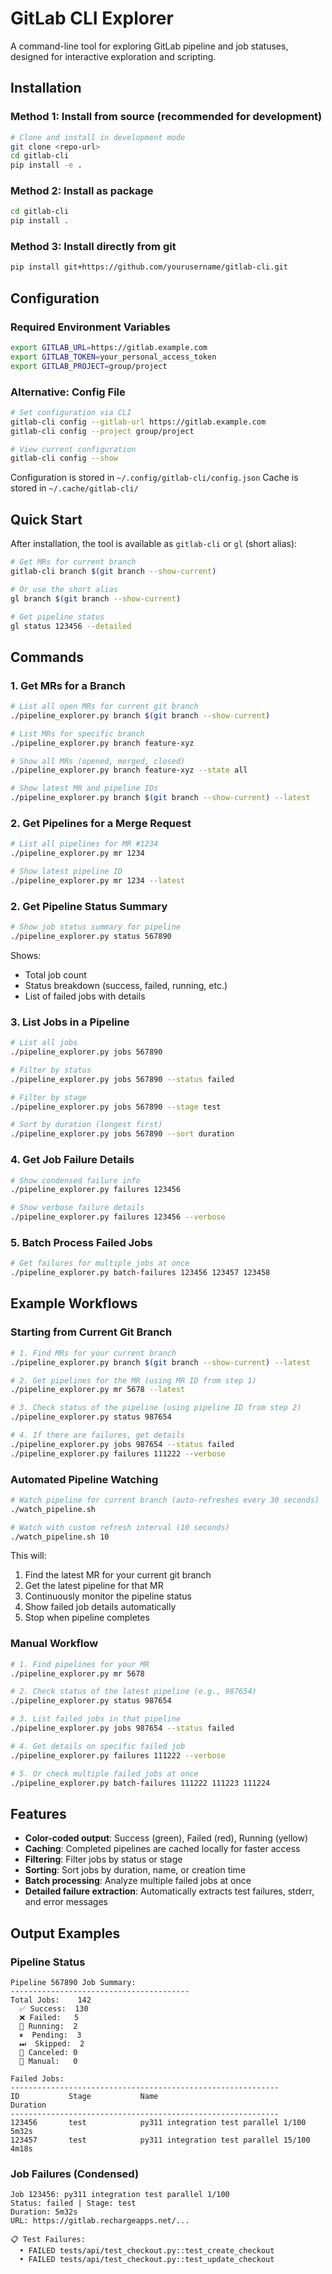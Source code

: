 # GitLab CLI Explorer

A command-line tool for exploring GitLab pipeline and job statuses, designed for interactive exploration and scripting.

## Installation

### Method 1: Install from source (recommended for development)
```bash
# Clone and install in development mode
git clone <repo-url>
cd gitlab-cli
pip install -e .
```

### Method 2: Install as package
```bash
cd gitlab-cli
pip install .
```

### Method 3: Install directly from git
```bash
pip install git+https://github.com/yourusername/gitlab-cli.git
```

## Configuration

### Required Environment Variables
```bash
export GITLAB_URL=https://gitlab.example.com
export GITLAB_TOKEN=your_personal_access_token
export GITLAB_PROJECT=group/project
```

### Alternative: Config File
```bash
# Set configuration via CLI
gitlab-cli config --gitlab-url https://gitlab.example.com
gitlab-cli config --project group/project

# View current configuration
gitlab-cli config --show
```

Configuration is stored in `~/.config/gitlab-cli/config.json`
Cache is stored in `~/.cache/gitlab-cli/`

## Quick Start

After installation, the tool is available as `gitlab-cli` or `gl` (short alias):

```bash
# Get MRs for current branch
gitlab-cli branch $(git branch --show-current)

# Or use the short alias
gl branch $(git branch --show-current)

# Get pipeline status
gl status 123456 --detailed
```

## Commands

### 1. Get MRs for a Branch

```bash
# List all open MRs for current git branch
./pipeline_explorer.py branch $(git branch --show-current)

# List MRs for specific branch
./pipeline_explorer.py branch feature-xyz

# Show all MRs (opened, merged, closed)
./pipeline_explorer.py branch feature-xyz --state all

# Show latest MR and pipeline IDs
./pipeline_explorer.py branch $(git branch --show-current) --latest
```

### 2. Get Pipelines for a Merge Request

```bash
# List all pipelines for MR #1234
./pipeline_explorer.py mr 1234

# Show latest pipeline ID
./pipeline_explorer.py mr 1234 --latest
```

### 2. Get Pipeline Status Summary

```bash
# Show job status summary for pipeline
./pipeline_explorer.py status 567890
```

Shows:
- Total job count
- Status breakdown (success, failed, running, etc.)
- List of failed jobs with details

### 3. List Jobs in a Pipeline

```bash
# List all jobs
./pipeline_explorer.py jobs 567890

# Filter by status
./pipeline_explorer.py jobs 567890 --status failed

# Filter by stage
./pipeline_explorer.py jobs 567890 --stage test

# Sort by duration (longest first)
./pipeline_explorer.py jobs 567890 --sort duration
```

### 4. Get Job Failure Details

```bash
# Show condensed failure info
./pipeline_explorer.py failures 123456

# Show verbose failure details
./pipeline_explorer.py failures 123456 --verbose
```

### 5. Batch Process Failed Jobs

```bash
# Get failures for multiple jobs at once
./pipeline_explorer.py batch-failures 123456 123457 123458
```

## Example Workflows

### Starting from Current Git Branch

```bash
# 1. Find MRs for your current branch
./pipeline_explorer.py branch $(git branch --show-current) --latest

# 2. Get pipelines for the MR (using MR ID from step 1)
./pipeline_explorer.py mr 5678 --latest

# 3. Check status of the pipeline (using pipeline ID from step 2)
./pipeline_explorer.py status 987654

# 4. If there are failures, get details
./pipeline_explorer.py jobs 987654 --status failed
./pipeline_explorer.py failures 111222 --verbose
```

### Automated Pipeline Watching

```bash
# Watch pipeline for current branch (auto-refreshes every 30 seconds)
./watch_pipeline.sh

# Watch with custom refresh interval (10 seconds)
./watch_pipeline.sh 10
```

This will:
1. Find the latest MR for your current git branch
2. Get the latest pipeline for that MR
3. Continuously monitor the pipeline status
4. Show failed job details automatically
5. Stop when pipeline completes

### Manual Workflow

```bash
# 1. Find pipelines for your MR
./pipeline_explorer.py mr 5678

# 2. Check status of the latest pipeline (e.g., 987654)
./pipeline_explorer.py status 987654

# 3. List failed jobs in that pipeline
./pipeline_explorer.py jobs 987654 --status failed

# 4. Get details on specific failed job
./pipeline_explorer.py failures 111222 --verbose

# 5. Or check multiple failed jobs at once
./pipeline_explorer.py batch-failures 111222 111223 111224
```

## Features

- **Color-coded output**: Success (green), Failed (red), Running (yellow)
- **Caching**: Completed pipelines are cached locally for faster access
- **Filtering**: Filter jobs by status or stage
- **Sorting**: Sort jobs by duration, name, or creation time
- **Batch processing**: Analyze multiple failed jobs at once
- **Detailed failure extraction**: Automatically extracts test failures, stderr, and error messages

## Output Examples

### Pipeline Status
```
Pipeline 567890 Job Summary:
----------------------------------------
Total Jobs:    142
  ✅ Success:  130
  ❌ Failed:   5
  🔄 Running:  2
  ⏸  Pending:  3
  ⏭  Skipped:  2
  🚫 Canceled: 0
  👤 Manual:   0

Failed Jobs:
------------------------------------------------------------
ID           Stage           Name                                     Duration
------------------------------------------------------------
123456       test            py311 integration test parallel 1/100   5m32s
123457       test            py311 integration test parallel 15/100  4m18s
```

### Job Failures (Condensed)
```
Job 123456: py311 integration test parallel 1/100
Status: failed | Stage: test
Duration: 5m32s
URL: https://gitlab.rechargeapps.net/...

📋 Test Failures:
  • FAILED tests/api/test_checkout.py::test_create_checkout
  • FAILED tests/api/test_checkout.py::test_update_checkout
```